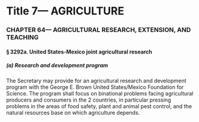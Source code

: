 
# Title 7— AGRICULTURE
### CHAPTER 64— AGRICULTURAL RESEARCH, EXTENSION, AND TEACHING
#### § 3292a. United States-Mexico joint agricultural research
##### (a) Research and development program

The Secretary may provide for an agricultural research and development program with the George E. Brown United States/Mexico Foundation for Science. The program shall focus on binational problems facing agricultural producers and consumers in the 2 countries, in particular pressing problems in the areas of food safety, plant and animal pest control, and the natural resources base on which agriculture depends.
